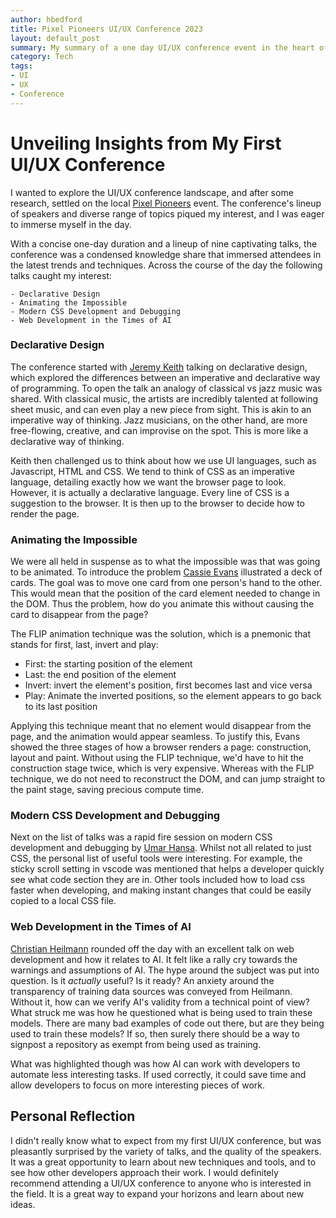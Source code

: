 ```yaml
---
author: hbedford
title: Pixel Pioneers UI/UX Conference 2023
layout: default_post
summary: My summary of a one day UI/UX conference event in the heart of Bristol. There were a range of talks, from declarative design to web development in the times of AI. This was the first conference I'd attended, so here's my thoughts and highlights of the day.
category: Tech
tags:
- UI
- UX
- Conference
---  
```

# Unveiling Insights from My First UI/UX Conference
I wanted to explore the UI/UX conference landscape, and after some research, settled on the local [Pixel Pioneers](https://pixelpioneers.co/events/bristol-2023) event. The conference's lineup of speakers and diverse range of topics piqued my interest, and I was eager to immerse myself in the day.

With a concise one-day duration and a lineup of nine captivating talks, the conference was a condensed knowledge share that immersed attendees in the latest trends and techniques. Across the course of the day the following talks caught my interest:

    - Declarative Design
    - Animating the Impossible
    - Modern CSS Development and Debugging
    - Web Development in the Times of AI

### Declarative Design
The conference started with [Jeremy Keith](https://www.linkedin.com/in/adactio/) talking on declarative design, which explored the differences between an imperative and declarative way of programming. To open the talk an analogy of classical vs jazz music was shared. With classical music, the artists are incredibly talented at following sheet music, and can even play a new piece from sight. This is akin to an imperative way of thinking. Jazz musicians, on the other hand, are more free-flowing, creative, and can improvise on the spot. This is more like a declarative way of thinking.

Keith then challenged us to think about how we use UI languages, such as Javascript, HTML and CSS. We tend to think of CSS as an imperative language, detailing exactly how we want the browser page to look. However, it is actually a declarative language. Every line of CSS is a suggestion to the browser. It is then up to the browser to decide how to render the page.

### Animating the Impossible
We were all held in suspense as to what the impossible was that was going to be animated. To introduce the problem [Cassie Evans](https://www.linkedin.com/in/cassie-codes/) illustrated a deck of cards. The goal was to move one card from one person's hand to the other. This would mean that the position of the card element needed to change in the DOM. Thus the problem, how do you animate this without causing the card to disappear from the page?

The FLIP animation technique was the solution, which is a pnemonic that stands for first, last, invert and play:

- First: the starting position of the element
- Last: the end position of the element
- Invert: invert the element's position, first becomes last and vice versa
- Play: Animate the inverted positions, so the element appears to go back to its last position

Applying this technique meant that no element would disappear from the page, and the animation would appear seamless. To justify this, Evans showed the three stages of how a browser renders a page: construction, layout and paint. Without using the FLIP technique, we'd have to hit the construction stage twice, which is very expensive. Whereas with the FLIP technique, we do not need to reconstruct the DOM, and can jump straight to the paint stage, saving precious compute time.

### Modern CSS Development and Debugging
Next on the list of talks was a rapid fire session on modern CSS development and debugging by [Umar Hansa](https://umaar.com/). Whilst not all related to just CSS, the personal list of useful tools were interesting. For example, the sticky scroll setting in vscode was mentioned that helps a developer quickly see what code section they are in. Other tools included how to load css faster when developing, and making instant changes that could be easily copied to a local CSS file.


### Web Development in the Times of AI
[Christian Heilmann](https://www.linkedin.com/in/christianheilmann/) rounded off the day with an excellent talk on web development and how it relates to AI. It felt like a rally cry towards the warnings and assumptions of AI. The hype around the subject was put into question. Is it _actually_ useful? Is it ready? An anxiety around the transparency of training data sources was conveyed from Heilmann. Without it, how can we verify AI's validity from a technical point of view? What struck me was how he questioned what is being used to train these models. There are many bad examples of code out there, but are they being used to train these models? If so, then surely there should be a way to signpost a repository as exempt from being used as training.

What was highlighted though was how AI can work with developers to automate less interesting tasks. If used correctly, it could save time and allow developers to focus on more interesting pieces of work.

## Personal Reflection

I didn't really know what to expect from my first UI/UX conference, but was pleasantly surprised by the variety of talks, and the quality of the speakers. It was a great opportunity to learn about new techniques and tools, and to see how other developers approach their work. I would definitely recommend attending a UI/UX conference to anyone who is interested in the field. It is a great way to expand your horizons and learn about new ideas.
